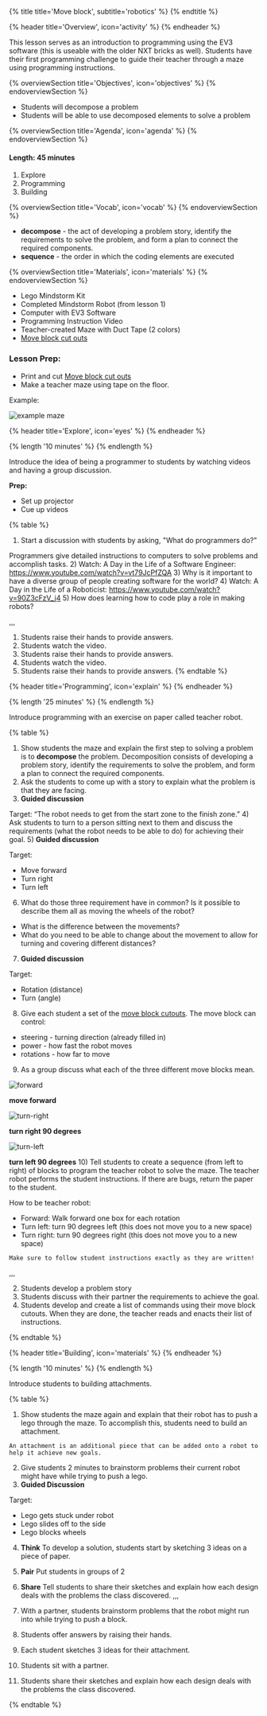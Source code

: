 {% title title='Move block', subtitle='robotics' %}
{% endtitle %}

{% header title='Overview', icon='activity' %}
{% endheader %}

This lesson serves as an introduction to programming using the EV3 software (this is useable with the older NXT bricks as well). Students have their first programming challenge to guide their teacher through a maze using programming instructions.

{% overviewSection title='Objectives', icon='objectives' %}
{% endoverviewSection %}

- Students will decompose a problem
- Students will be able to use decomposed elements to solve a problem

{% overviewSection title='Agenda', icon='agenda' %}
{% endoverviewSection %}

#### Length: 45 minutes

1. Explore
2. Programming
3. Building

{% overviewSection title='Vocab', icon='vocab' %}
{% endoverviewSection %}

- **decompose** - the act of developing a problem story, identify the requirements to solve the problem, and form a plan to connect the required components.
- **sequence** - the order in which the coding elements are executed

{% overviewSection title='Materials', icon='materials' %}
{% endoverviewSection %}

- Lego Mindstorm Kit
- Completed Mindstorm Robot (from lesson 1)
- Computer with EV3 Software
- Programming Instruction Video
- Teacher-created Maze with Duct Tape (2 colors)
- [Move block cut outs][worksheet1]

### Lesson Prep:
  - Print and cut [Move block cut outs][worksheet1]
  - Make a teacher maze using tape on the floor.

  Example:

  ![example maze](../images/teacher-maze.png)

{% header title='Explore', icon='eyes' %}
{% endheader %}

{% length '10 minutes' %}
{% endlength %}

Introduce the idea of being a programmer to students by watching videos and having a group discussion.

**Prep:**
  - Set up projector
  - Cue up videos

{% table %}

1) Start a discussion with students by asking, "What do programmers do?"

Programmers give detailed instructions to computers to solve problems and accomplish tasks.
2) Watch: A Day in the Life of a Software Engineer: https://www.youtube.com/watch?v=vt79JcPfZQA
3) Why is it important to have a diverse group of people creating software for the world?
4) Watch: A Day in the Life of a Roboticist: https://www.youtube.com/watch?v=90Z3cFzV_j4
5) How does learning how to code play a role in making robots?

,,,

1) Students raise their hands to provide answers.
2) Students watch the video.
3) Students raise their hands to provide answers.
4) Students watch the video.
5) Students raise their hands to provide answers.
{% endtable %}


{% header title='Programming', icon='explain' %}
{% endheader %}

{% length '25 minutes' %}
{% endlength %}

Introduce programming with an exercise on paper called teacher robot.

{% table %}

1) Show students the maze and explain the first step to solving a problem is to **decompose** the problem. Decomposition consists of developing a problem story, identify the requirements to solve the problem, and form a plan to connect the required components.
2) Ask the students to come up with a story to explain what the problem is that they are facing.
3) **Guided discussion**

Target: “The robot needs to get from the start zone to the finish zone.”
4) Ask students to turn to a person sitting next to them and discuss the requirements (what the robot needs to be able to do) for achieving their goal.
5) **Guided discussion**

Target:
- Move forward
- Turn right
- Turn left
6) What do those three requirement have in common? Is it possible to describe them all as moving the wheels of the robot?

- What is the difference between the movements?
- What do you need to be able to change about the movement to allow for turning and covering different distances?
7) **Guided discussion**

Target:
- Rotation (distance)
- Turn (angle)
8) Give each student a set of the [move block cutouts][worksheet1]. The move block can control:

- steering - turning direction (already filled in)
- power - how fast the robot moves
- rotations - how far to move

9) As a group discuss what each of the three different move blocks mean.

  ![forward](../images/forward.png)

  **move forward**

  ![turn-right](../images/turn-right.png)

  **turn right 90 degrees**

  ![turn-left](../images/turn-left.png)

  **turn left 90 degrees**
10) Tell students to create a sequence (from left to right) of blocks to program the teacher robot to solve the maze. The teacher robot performs the student instructions. If there are bugs, return the paper to the student.

How to be teacher robot:
  - Forward: Walk forward one box for each rotation
  - Turn left: turn 90 degrees left (this does not move you to a new space)
  - Turn right: turn 90 degrees right (this does not move you to a new space)

```
Make sure to follow student instructions exactly as they are written!
```

,,,

2) Students develop a problem story
4) Students discuss with their partner the requirements to achieve the goal.
10) Students develop and create a list of commands using their move block cutouts. When they are done, the teacher reads and enacts their list of instructions.

{% endtable %}

{% header title='Building', icon='materials' %}
{% endheader %}

{% length '10 minutes' %}
{% endlength %}

Introduce students to building attachments.

{% table %}

1) Show students the maze again and explain that their robot has to push a lego through the maze. To accomplish this, students need to build an attachment.

```
An attachment is an additional piece that can be added onto a robot to help it achieve new goals.
```
2) Give students 2 minutes to brainstorm problems their current robot might have while trying to push a lego.
3) **Guided Discussion**

Target:
- Lego gets stuck under robot
- Lego slides off to the side
- Lego blocks wheels
4) **Think** To develop a solution, students start by  sketching 3 ideas on a piece of paper.
5) **Pair** Put students in groups of 2
6) **Share** Tell students to share their sketches and explain how each design deals with the problems the class discovered.
,,,

2) With a partner, students brainstorm problems that the robot might run into while trying to push a block.
3) Students offer answers by raising their hands.
4) Each student sketches 3 ideas for their attachment.
5) Students sit with a partner.
6) Students share their sketches and explain how each design deals with the problems the class discovered.

{% endtable %}

[worksheet1]: ../worksheets/lesson2-worksheet1.pdf
